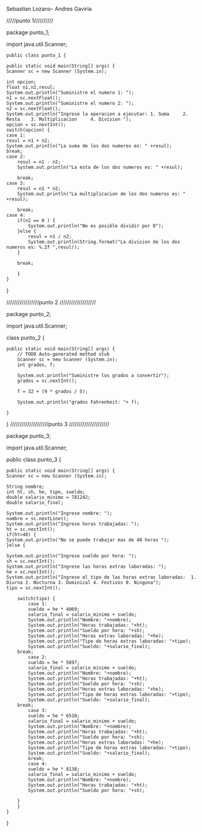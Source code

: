 Sebastian Lozano- Andres Gaviria

/////punto 1//////////

package punto_1;

import java.util.Scanner;

	public class punto_1 {
		
	public static void main(String[] args) {
	Scanner sc = new Scanner (System.in);

	int opcion;
	float n1,n2,resul;
	System.out.println("Suministre el numero 1: ");
	n1 = sc.nextFloat();
	System.out.println("Suministre el numero 2: ");
	n2 = sc.nextFloat();
	System.out.println("Ingrese la operacion a ejecutar: 1. Suma     2. Resta    3. Multiplicacion     4. Division ");
	opcion = sc.nextInt();
	switch(opcion) {
	case 1:
	resul = n1 + n2;
	System.out.println("La suma de los dos numeros es: " +resul);
	break;
	case 2:
		resul = n1 - n2;
		System.out.println("La esta de los dos numeros es: " +resul);
		
		break;
	case 3:
		resul = n1 * n2;
		System.out.println("La multiplicacion de los dos numeros es: " +resul);
		
		break;
	case 4:
		if(n2 == 0 ) {
			System.out.println("No es posible dividir por 0");
		}else {
			resul = n1 / n2;
			System.out.println(String.format("La division de los dos numeros es: %.2f ",resul));
		}
		
		break;
		
		}
	}	
}

/////////////////punto 2 /////////////////// 

package punto_2;

import java.util.Scanner;

class punto_2 {

	public static void main(String[] args) {
		// TODO Auto-generated method stub
		Scanner sc = new Scanner (System.in);
		int grados, f;
		
		System.out.println("Suministre los grados a convertir");
		grados = sc.nextInt();
		
		f = 32 + (9 * grados / 5);
				
		System.out.println("grados Fahrenheit: "+ f);
		
	}

}
////////////////////punto 3 /////////////////////

package punto_3;

import java.util.Scanner;

public class punto_3 {

	public static void main(String[] args) {
	Scanner sc = new Scanner (System.in);
	
	String nombre;
	int ht, sh, he, tipo, sueldo;
	double salario_minimo = 781242;
	double salario_final;
	
	System.out.println("Ingrese nombre: ");
	nombre = sc.nextLine();
	System.out.println("Ingrese horas trabajadas: ");
	ht = sc.nextInt();
	if(ht>48) {
	System.out.println("No se puede trabajar mas de 48 horas ");
	}else {
	
	System.out.println("Ingrese sueldo por hora: ");
	sh = sc.nextInt();
	System.out.println("Ingrese las horas extras laboradas: ");
	he = sc.nextInt();
	System.out.println("Ingrese el tipo de las horas extras laboradas:  1. Diurna 2. Nocturna 3. Dominical 4. Festivos 0. Ninguna");
	tipo = sc.nextInt();

		switch(tipo) {
			case 1:
			sueldo = he * 4069;
			salario_final = salario_minimo + sueldo;
			System.out.println("Nombre: "+nombre);
			System.out.println("Horas trabajadas: "+ht);
			System.out.println("Sueldo por hora: "+sh);
			System.out.println("Horas extras laboradas: "+he);
			System.out.println("Tipo de horas extras laboradas: "+tipo);
			System.out.println("Sueldo: "+salario_final);
		break;
			case 2:
			sueldo = he * 5697;
			salario_final = salario_minimo + sueldo;
			System.out.println("Nombre: "+nombre);
			System.out.println("Horas trabajadas: "+ht);
			System.out.println("Sueldo por hora: "+sh);
			System.out.println("Horas extras laboradas: "+he);
			System.out.println("Tipo de horas extras laboradas: "+tipo);
			System.out.println("Sueldo: "+salario_final);
		break;
			case 3:
			sueldo = he * 6510;
			salario_final = salario_minimo + sueldo;
			System.out.println("Nombre: "+nombre);
			System.out.println("Horas trabajadas: "+ht);
			System.out.println("Sueldo por hora: "+sh);
			System.out.println("Horas extras laboradas: "+he);
			System.out.println("Tipo de horas extras laboradas: "+tipo);
			System.out.println("Sueldo: "+salario_final);
			break;
			case 4:
			sueldo = he * 8138;
			salario_final = salario_minimo + sueldo;
			System.out.println("Nombre: "+nombre);
			System.out.println("Horas trabajadas: "+ht);
			System.out.println("Sueldo por hora: "+sh);
			
		}
		}
	}
}
